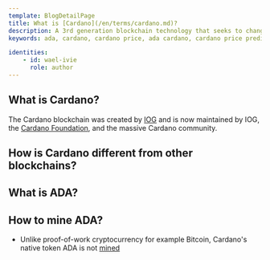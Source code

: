 ```yaml
---
template: BlogDetailPage
title: What is [Cardano](/en/terms/cardano.md)?
description: A 3rd generation blockchain technology that seeks to change the world.
keywords: ada, cardano, cardano price, ada cardano, cardano price prediction, cardano prediction, crypto, crypto cardano, ethereum, bitcoin, cardano stock, cardano news

identities: 
    - id: wael-ivie
      role: author
---
```


## What is Cardano?

The Cardano blockchain was created by [IOG](/en/terms/iog.md) and is now maintained by IOG, the [Cardano Foundation](/en/terms/cardano-foundation.md), and the massive Cardano community.

## How is Cardano different from other blockchains?

## What is ADA?

## How to mine ADA?

- Unlike proof-of-work cryptocurrency for example Bitcoin, Cardano's native token ADA is not [mined](/en/terms/crypto-mining.md)